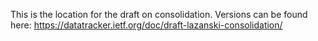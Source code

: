 This is the location for the draft on consolidation. Versions can be found here: https://datatracker.ietf.org/doc/draft-lazanski-consolidation/

